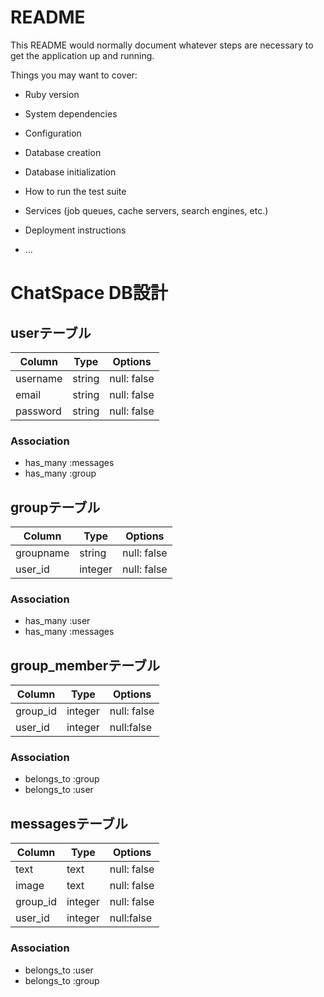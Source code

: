 # README

This README would normally document whatever steps are necessary to get the
application up and running.

Things you may want to cover:

* Ruby version

* System dependencies

* Configuration

* Database creation

* Database initialization

* How to run the test suite

* Services (job queues, cache servers, search engines, etc.)

* Deployment instructions

* ...


# ChatSpace DB設計
## userテーブル
|Column|Type|Options|
|------|----|-------|
|username|string|null: false|
|email|string|null: false|
|password|string|null: false|
### Association
- has_many :messages
- has_many :group


## groupテーブル
|Column|Type|Options|
|------|----|-------|
|groupname|string|null: false|
|user_id|integer|null: false|
### Association
- has_many :user
- has_many :messages

## group_memberテーブル
|Column|Type|Options|
|------|----|-------|
|group_id|integer|null: false|
|user_id|integer|null:false|
### Association
- belongs_to :group
- belongs_to :user

## messagesテーブル
|Column|Type|Options|
|------|----|-------|
|text|text|null: false|
|image|text|null: false|
|group_id|integer|null: false|
|user_id|integer|null:false|
### Association
- belongs_to :user
- belongs_to :group